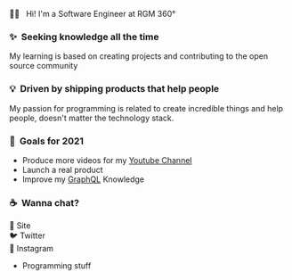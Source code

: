 🖖🏼 &nbsp; Hi! I'm a Software Engineer at RGM 360°

### ✨&nbsp; Seeking knowledge all the time

My learning is based on creating projects and contributing to the open source community

### 💡&nbsp; Driven by shipping products that help people

My passion for programming is related to create incredible things and help people, doesn't matter the technology stack.

### 🔭&nbsp; Goals for 2021

- Produce more videos for my [Youtube Channel](https://www.youtube.com/channel/UCJzlswqP9XSUGWzbVVfnP-A?view_as=subscriber)
- Launch a real product
- Improve my [GraphQL](https://graphql.org/) Knowledge



### ☕️&nbsp; Wanna chat?

🚀 Site <br>
🐦 Twitter<br>
📸 Instagram<br>

- Programming stuff
